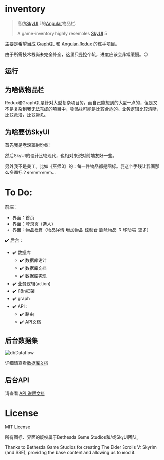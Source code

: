 # inventory
> 高仿[SkyUI](https://www.nexusmods.com/skyrimspecialedition/mods/12604) 5的[Angular](https://github.com/angular/angular)物品栏.
> 
> A game-inventory highly resembles [SkyUI](https://www.nexusmods.com/skyrimspecialedition/mods/12604) 5

主要是希望当成 [GraphQL](https://github.com/graphql/graphql-js) 和 [Angular-Redux](https://github.com/angular-redux/store) 的练手项目。

由于所需技术栈尚未完全补全，这里只是挖个坑，进度应该会非常缓慢。😐

## 运行


## 为啥做物品栏
Redux和GraphQL是针对大型复杂项目的，而自己能想到的大型一点的，但是又不是复杂到我无法完成的项目中，物品栏可能是比较合适的。业务逻辑比较清晰，比较灵活，比较常见。

## 为啥要仿SkyUI

首先我是老滚辐射粉😆!

然后SkyUI的设计比较现代，也相对来说对前端友好一些。

另外我不是美工。比如《巫师3》的：每一件物品都是图标。我这个手残让我画那么多图标？emmmmmm...


# To Do:

前端：

- 界面：首页
- 界面：登录页（选人）
- 界面：物品栏页（物品详情 增加物品-控制台 删除物品-R-移动端-更多）

✔️ 后台：

- ✔️ 数据库
  - ✔️ 数据库设计
  - ✔️ 数据库文档
  - ✔️ 数据库实现
- ✔️ 业务逻辑(action)
- ✔️ i18n框架
- ✔️ graph
- ✔️ API： 
  - ✔️ 路由
  - ✔️ API文档

## 后台数据集

![dbDataflow](https://i.imgur.com/fI0uVF4.png)

详细请查看[数据库文档](https://github.com/valorad/inventory/tree/master/src/server/database)

## 后台API

请查看 [API 说明文档](https://valoradinventory.docs.apiary.io/)

# License

MIT License

所有图标、界面的版权属于Bethesda Game Studios和/或SkyUI团队。

Thanks to Bethesda Game Studios for creating The Elder Scrolls V: Skyrim (and SSE), providing the base content and allowing us to mod it.
